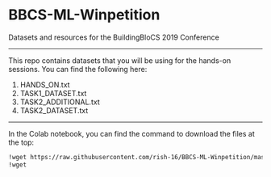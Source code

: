# BBCS-ML-Winpetition

Datasets and resources for the BuildingBloCS 2019 Conference

---

This repo contains datasets that you will be using for the hands-on sessions. You can find the following here:

1. HANDS_ON.txt
2. TASK1_DATASET.txt
3. TASK2_ADDITIONAL.txt
4. TASK2_DATASET.txt

---

In the Colab notebook, you can find the command to download the files at the top:

```bash
!wget https://raw.githubusercontent.com/rish-16/BBCS-ML-Winpetition/master/HANDS_ON.txt
!wget
```
